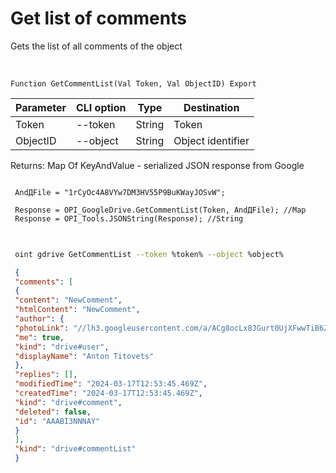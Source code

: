 ﻿---
sidebar_position: 3
---

# Get list of comments
 Gets the list of all comments of the object


<br/>


`Function GetCommentList(Val Token, Val ObjectID) Export`

 | Parameter | CLI option | Type | Destination |
 |-|-|-|-|
 | Token | --token | String | Token |
 | ObjectID | --object | String | Object identifier |

 
 Returns: Map Of KeyAndValue - serialized JSON response from Google





```bsl title="Code example"
 
 AndДFile = "1rCyOc4A8VYw7DM3HV55P9BuKWayJOSvW";
 
 Response = OPI_GoogleDrive.GetCommentList(Token, AndДFile); //Map
 Response = OPI_Tools.JSONString(Response); //String
 
```
	


```sh title="CLI command example"
 
 oint gdrive GetCommentList --token %token% --object %object%

```

```json title="Result"
 {
 "comments": [
 {
 "content": "NewComment",
 "htmlContent": "NewComment",
 "author": {
 "photoLink": "//lh3.googleusercontent.com/a/ACg8ocLx8JGurt0UjXFwwTiB6ZoDPWslW1EnfCTahrwrIllM6Q=s50-c-k-no",
 "me": true,
 "kind": "drive#user",
 "displayName": "Anton Titovets"
 },
 "replies": [],
 "modifiedTime": "2024-03-17T12:53:45.469Z",
 "createdTime": "2024-03-17T12:53:45.469Z",
 "kind": "drive#comment",
 "deleted": false,
 "id": "AAABI3NNNAY"
 }
 ],
 "kind": "drive#commentList"
 }
```
